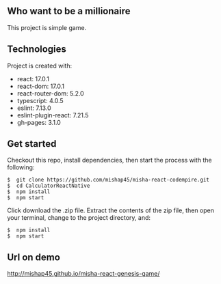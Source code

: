 ## Who want to be a millionaire
This project is simple game.

## Technologies
Project is created with:
* react: 17.0.1
* react-dom: 17.0.1
* react-router-dom: 5.2.0
* typescript: 4.0.5
* eslint: 7.13.0
* eslint-plugin-react: 7.21.5
* gh-pages: 3.1.0

## Get started
Checkout this repo, install dependencies, then start the process with the following:

```
$  git clone https://github.com/mishap45/misha-react-codempire.git
$  cd CalculatorReactNative
$  npm install
$  npm start
```

Click download the .zip file. Extract the contents of the zip file, then open your terminal, change to the project directory, and:
```
$  npm install
$  npm start
```

## Url on demo
http://mishap45.github.io/misha-react-genesis-game/